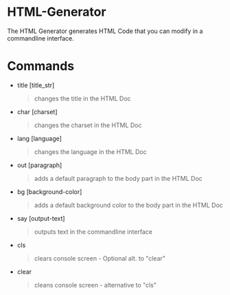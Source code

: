 # HTML-Generator
The HTML Generator generates HTML Code that you can modify in a commandline interface.

# Commands 
- title [title_str]
  > changes the title in the HTML Doc
- char [charset] 
  > changes the charset in the HTML Doc
- lang [language]
  > changes the language in the HTML Doc
- out [paragraph]
  > adds a default paragraph to the body part in the HTML Doc
- bg [background-color]
  > adds a default background color to the body part in the HTML Doc
  
- say [output-text]
  > outputs text in the commandline interface
- cls
  > clears console screen - Optional alt. to "clear"
- clear 
  > cleans console screen - alternative to "cls"

